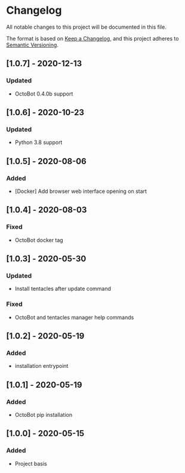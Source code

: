 # Changelog
All notable changes to this project will be documented in this file.

The format is based on [Keep a Changelog](https://keepachangelog.com/en/1.0.0/),
and this project adheres to [Semantic Versioning](https://semver.org/spec/v2.0.0.html).

## [1.0.7] - 2020-12-13
### Updated
- OctoBot 0.4.0b support

## [1.0.6] - 2020-10-23
### Updated
- Python 3.8 support

## [1.0.5] - 2020-08-06
### Added
- [Docker] Add browser web interface opening on start

## [1.0.4] - 2020-08-03
### Fixed
- OctoBot docker tag

## [1.0.3] - 2020-05-30
### Updated
- Install tentacles after update command
### Fixed
- OctoBot and tentacles manager help commands

## [1.0.2] - 2020-05-19
### Added
- installation entrypoint

## [1.0.1] - 2020-05-19
### Added
- OctoBot pip installation

## [1.0.0] - 2020-05-15
### Added
- Project basis
